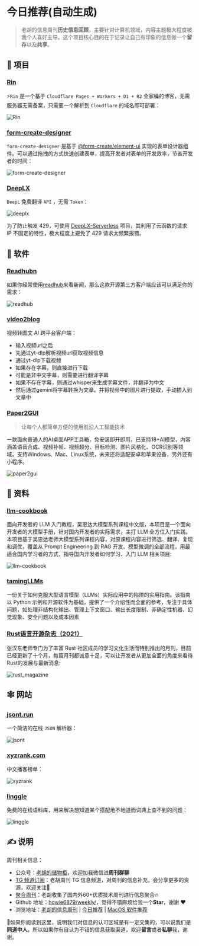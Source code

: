 # 今日推荐(自动生成)

> 老胡的信息周刊**历史信息回顾**，主要针对计算机领域，内容主题极大程度被我个人喜好主导。这个项目核心目的在于记录让自己有印象的信息做一个**留存**以及**共享**。


## 🎯 项目 

### [Rin](https://github.com/OXeu/Rin)

⚡️`Rin` 是一个基于 `Cloudflare Pages + Workers + D1 + R2` 全家桶的博客，无需服务器无需备案，只需要一个解析到 `Cloudflare` 的域名即可部署：

![Rin](https://images-1252557999.file.myqcloud.com/uPic/Rin.jpg) 

### [form-create-designer](https://github.com/xaboy/form-create-designer)

`form-create-designer` 是基于 [@form-create/element-ui](https://github.com/xaboy/form-create) 实现的表单设计器组件。可以通过拖拽的方式快速创建表单，提高开发者对表单的开发效率，节省开发者的时间：

![form-create-designer](https://images-1252557999.file.myqcloud.com/uPic/form-create-designer.png) 

### [DeepLX](https://github.com/OwO-Network/DeepLX)

`DeepL` 免费翻译 `API` ，无需 `Token`：

![deeplx](https://images-1252557999.file.myqcloud.com/uPic/deeplx.jpg)

为了防止触发 429，可使用 [DeepLX-Serverless](https://github.com/guobao2333/DeepLX-Serverless) 项目，其利用了云函数的请求 IP 不固定的特性，极大程度上避免了 429 请求太频繁报错。 

## 🤖 软件 

### [Readhubn](https://github.com/shensven/Readhubn)

如果你经常使用[readhub](https://readhub.cn/topics)来看新闻，那么这款开源第三方客户端应该可以满足你的需求：

![readhub](https://images-1252557999.file.myqcloud.com/uPic/pZfUjT.png) 

### [video2blog](https://github.com/aehyok/video2blog)

视频转图文 AI 跨平台客户端：

- 输入视频url之后
- 先通过yt-dlp解析视频url获取视频信息
- 通过yt-dlp下载视频
- 如果存在字幕，则直接进行下载
- 可能是非中文字幕，则需要进行翻译字幕
- 如果不存在字幕，则通过whisper来生成字幕文件，并翻译为中文
- 然后通过gemini将字幕转换为文章。并将视频中的图片进行提取，手动插入到文章中 

### [Paper2GUI](https://github.com/Baiyuetribe/paper2gui)

> 让每个人都简单方便的使用前沿人工智能技术

一款面向普通人的AI桌面APP工具箱，免安装即开即用，已支持18+AI模型，内容涵盖语音合成、视频补帧、视频超分、目标检测、图片风格化、OCR识别等领域。支持Windows、Mac、Linux系统，未来还将适配安卓和苹果设备，另外还有小程序。

![paper2gui](https://images-1252557999.file.myqcloud.com/uPic/paper2gui.png) 

## 👀 资料 

### [llm-cookbook](https://github.com/datawhalechina/llm-cookbook)

面向开发者的 LLM 入门教程，吴恩达大模型系列课程中文版，本项目是一个面向开发者的大模型手册，针对国内开发者的实际需求，主打 LLM 全方位入门实践。本项目基于吴恩达老师大模型系列课程内容，对原课程内容进行筛选、翻译、复现和调优，覆盖从 Prompt Engineering 到 RAG 开发、模型微调的全部流程，用最适合国内学习者的方式，指导国内开发者如何学习、入门 LLM 相关项目:

![llm-cookbook](https://images-1252557999.file.myqcloud.com/uPic/DZKjkW.png) 

### [tamingLLMs](https://github.com/souzatharsis/tamingLLMs)

一份关于如何克服大型语言模型（LLMs）实际应用中的陷阱的实用指南。该指南以 Python 示例和开源软件为基础，提供了一个介绍性而全面的参考，专注于具体问题，如处理非结构化输出、管理上下文窗口、输出长度限制、非确定性机器、幻觉现象、安全问题以及成本因素 

### [Rust语言开源杂志（2021）](https://rustmagazine.github.io/rust_magazine_2021/)

张汉东老师专门为了丰富 Rust 社区成员的学习文化生活而特别推出的月刊，目前已经更新了十个月，每篇月刊都诚意十足，可以让开发者从更加全面的角度来看待Rust的发展与最新消息:

![rust_magazine](https://images-1252557999.file.myqcloud.com/uPic/FvKrE4.png) 

## 🕸 网站 

### [jsont.run](https://www.jsont.run/)

一个简洁的在线 `JSON` 解析器：

![jsont](https://images-1252557999.file.myqcloud.com/uPic/jsont.jpg) 

### [xyzrank.com](https://xyzrank.com/)

中文播客榜单：

![xyzrank](https://images-1252557999.file.myqcloud.com/uPic/xyzrank.jpg) 

### [linggle](https://linggle.com/)

免费的在线语料库，用来解决想知道某个搭配地不地道而词典上查不到的问题：

![linggle](https://images-1252557999.file.myqcloud.com/uPic/linggle.jpg) 

## ✍️ 说明

周刊相关信息：

- 公众号：[老胡的储物柜](https://images-1252557999.file.myqcloud.com/uPic/ETIbMe.jpg)，欢迎加我微信进**周刊群聊**
- [TG 频道订阅](https://t.me/howie_weekly)：老胡周刊 TG 信息频道，对周刊的信息补充，会分享更多的资源，欢迎关注👏
- [聚合周刊](https://www.fre321.com/weekly)：老胡收集了国内外60+优质技术周刊进行信息聚合🔥
- Github 地址：[howie6879/weekly/](https://github.com/howie6879/weekly/)，觉得不错麻烦给我一个**Star**，谢谢 ❤️
- 浏览地址：[老胡的信息周刊](https://weekly.howie6879.com) | [今日推荐](https://weekly.howie6879.com/recommend/index.html) | [MacOS 软件推荐](https://weekly.howie6879.com/soft/mac.html)

🙌如果你阅读到这里，说明我们对信息的认可区域是有一定交集的，可以说我们是**同道中人**，所以如果你有自认为不错的信息获取渠道，欢迎**留言**或者**私聊**我，谢谢。